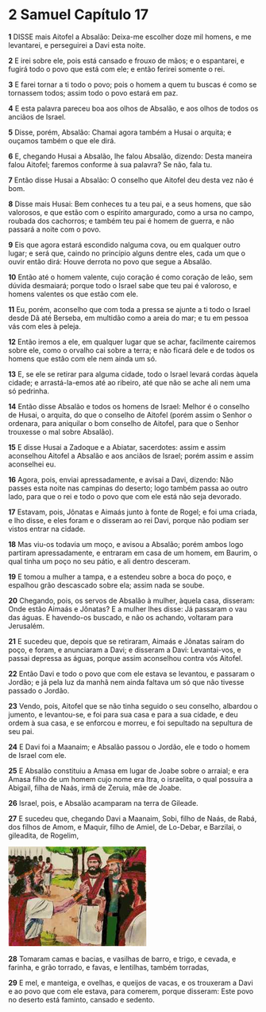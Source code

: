 # 2 Samuel Capítulo 17

**1** 	DISSE mais Aitofel a Absalão: Deixa-me escolher doze mil homens, e me levantarei, e perseguirei a Davi esta noite.

**2** 	E irei sobre ele, pois está cansado e frouxo de mãos; e o espantarei, e fugirá todo o povo que está com ele; e então ferirei somente o rei.

**3** 	E farei tornar a ti todo o povo; pois o homem a quem tu buscas é como se tornassem todos; assim todo o povo estará em paz.

**4** 	E esta palavra pareceu boa aos olhos de Absalão, e aos olhos de todos os anciãos de Israel.

**5** 	Disse, porém, Absalão: Chamai agora também a Husai o arquita; e ouçamos também o que ele dirá.

**6** 	E, chegando Husai a Absalão, lhe falou Absalão, dizendo: Desta maneira falou Aitofel; faremos conforme à sua palavra? Se não, fala tu.

**7** 	Então disse Husai a Absalão: O conselho que Aitofel deu desta vez não é bom.

**8** 	Disse mais Husai: Bem conheces tu a teu pai, e a seus homens, que são valorosos, e que estão com o espírito amargurado, como a ursa no campo, roubada dos cachorros; e também teu pai é homem de guerra, e não passará a noite com o povo.

**9** 	Eis que agora estará escondido nalguma cova, ou em qualquer outro lugar; e será que, caindo no princípio alguns dentre eles, cada um que o ouvir então dirá: Houve derrota no povo que segue a Absalão.

**10** 	Então até o homem valente, cujo coração é como coração de leão, sem dúvida desmaiará; porque todo o Israel sabe que teu pai é valoroso, e homens valentes os que estão com ele.

**11** 	Eu, porém, aconselho que com toda a pressa se ajunte a ti todo o Israel desde Dã até Berseba, em multidão como a areia do mar; e tu em pessoa vás com eles à peleja.

**12** 	Então iremos a ele, em qualquer lugar que se achar, facilmente cairemos sobre ele, como o orvalho cai sobre a terra; e não ficará dele e de todos os homens que estão com ele nem ainda um só.

**13** 	E, se ele se retirar para alguma cidade, todo o Israel levará cordas àquela cidade; e arrastá-la-emos até ao ribeiro, até que não se ache ali nem uma só pedrinha.

**14** 	Então disse Absalão e todos os homens de Israel: Melhor é o conselho de Husai, o arquita, do que o conselho de Aitofel (porém assim o Senhor o ordenara, para aniquilar o bom conselho de Aitofel, para que o Senhor trouxesse o mal sobre Absalão).

**15** 	E disse Husai a Zadoque e a Abiatar, sacerdotes: assim e assim aconselhou Aitofel a Absalão e aos anciãos de Israel; porém assim e assim aconselhei eu.

**16** 	Agora, pois, enviai apressadamente, e avisai a Davi, dizendo: Não passes esta noite nas campinas do deserto; logo também passa ao outro lado, para que o rei e todo o povo que com ele está não seja devorado.

**17** 	Estavam, pois, Jônatas e Aimaás junto à fonte de Rogel; e foi uma criada, e lho disse, e eles foram e o disseram ao rei Davi, porque não podiam ser vistos entrar na cidade.

**18** 	Mas viu-os todavia um moço, e avisou a Absalão; porém ambos logo partiram apressadamente, e entraram em casa de um homem, em Baurim, o qual tinha um poço no seu pátio, e ali dentro desceram.

**19** 	E tomou a mulher a tampa, e a estendeu sobre a boca do poço, e espalhou grão descascado sobre ela; assim nada se soube.

**20** 	Chegando, pois, os servos de Absalão à mulher, àquela casa, disseram: Onde estão Aimaás e Jônatas? E a mulher lhes disse: Já passaram o vau das águas. E havendo-os buscado, e não os achando, voltaram para Jerusalém.

**21** 	E sucedeu que, depois que se retiraram, Aimaás e Jônatas saíram do poço, e foram, e anunciaram a Davi; e disseram a Davi: Levantai-vos, e passai depressa as águas, porque assim aconselhou contra vós Aitofel.

**22** 	Então Davi e todo o povo que com ele estava se levantou, e passaram o Jordão; e já pela luz da manhã nem ainda faltava um só que não tivesse passado o Jordão.

**23** 	Vendo, pois, Aitofel que se não tinha seguido o seu conselho, albardou o jumento, e levantou-se, e foi para sua casa e para a sua cidade, e deu ordem à sua casa, e se enforcou e morreu, e foi sepultado na sepultura de seu pai.

**24** 	E Davi foi a Maanaim; e Absalão passou o Jordão, ele e todo o homem de Israel com ele.

**25** 	E Absalão constituiu a Amasa em lugar de Joabe sobre o arraial; e era Amasa filho de um homem cujo nome era Itra, o israelita, o qual possuíra a Abigail, filha de Naás, irmã de Zeruia, mãe de Joabe.

**26** 	Israel, pois, e Absalão acamparam na terra de Gileade.

**27** 	E sucedeu que, chegando Davi a Maanaim, Sobi, filho de Naás, de Rabá, dos filhos de Amom, e Maquir, filho de Amiel, de Lo-Debar, e Barzilai, o gileadita, de Rogelim,

![](../Images/SweetPublishing/10-17-1.jpg) 

**28** 	Tomaram camas e bacias, e vasilhas de barro, e trigo, e cevada, e farinha, e grão torrado, e favas, e lentilhas, também torradas,

**29** 	E mel, e manteiga, e ovelhas, e queijos de vacas, e os trouxeram a Davi e ao povo que com ele estava, para comerem, porque disseram: Este povo no deserto está faminto, cansado e sedento.

